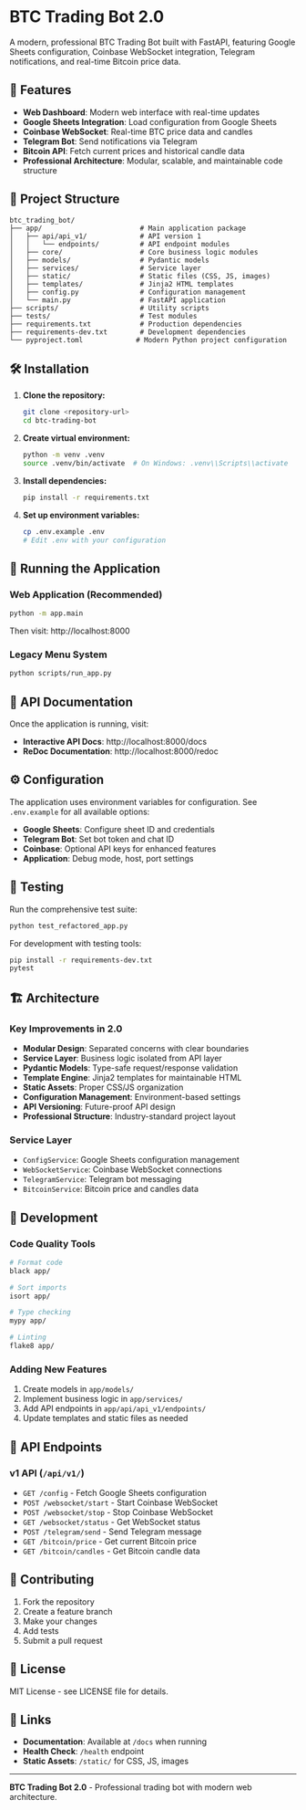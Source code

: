 # BTC Trading Bot 2.0

A modern, professional BTC Trading Bot built with FastAPI, featuring Google Sheets configuration, Coinbase WebSocket integration, Telegram notifications, and real-time Bitcoin price data.

## 🚀 Features

- **Web Dashboard**: Modern web interface with real-time updates
- **Google Sheets Integration**: Load configuration from Google Sheets
- **Coinbase WebSocket**: Real-time BTC price data and candles
- **Telegram Bot**: Send notifications via Telegram
- **Bitcoin API**: Fetch current prices and historical candle data
- **Professional Architecture**: Modular, scalable, and maintainable code structure

## 📁 Project Structure

```
btc_trading_bot/
├── app/                        # Main application package
│   ├── api/api_v1/             # API version 1
│   │   └── endpoints/          # API endpoint modules
│   ├── core/                   # Core business logic modules
│   ├── models/                 # Pydantic models
│   ├── services/               # Service layer
│   ├── static/                 # Static files (CSS, JS, images)
│   ├── templates/              # Jinja2 HTML templates
│   ├── config.py               # Configuration management
│   └── main.py                 # FastAPI application
├── scripts/                    # Utility scripts
├── tests/                      # Test modules
├── requirements.txt            # Production dependencies
├── requirements-dev.txt        # Development dependencies
└── pyproject.toml             # Modern Python project configuration
```

## 🛠️ Installation

1. **Clone the repository:**
   ```bash
   git clone <repository-url>
   cd btc-trading-bot
   ```

2. **Create virtual environment:**
   ```bash
   python -m venv .venv
   source .venv/bin/activate  # On Windows: .venv\\Scripts\\activate
   ```

3. **Install dependencies:**
   ```bash
   pip install -r requirements.txt
   ```

4. **Set up environment variables:**
   ```bash
   cp .env.example .env
   # Edit .env with your configuration
   ```

## 🚀 Running the Application

### Web Application (Recommended)
```bash
python -m app.main
```
Then visit: http://localhost:8000

### Legacy Menu System
```bash
python scripts/run_app.py
```

## 📖 API Documentation

Once the application is running, visit:
- **Interactive API Docs**: http://localhost:8000/docs
- **ReDoc Documentation**: http://localhost:8000/redoc

## ⚙️ Configuration

The application uses environment variables for configuration. See `.env.example` for all available options:

- **Google Sheets**: Configure sheet ID and credentials
- **Telegram Bot**: Set bot token and chat ID
- **Coinbase**: Optional API keys for enhanced features
- **Application**: Debug mode, host, port settings

## 🧪 Testing

Run the comprehensive test suite:
```bash
python test_refactored_app.py
```

For development with testing tools:
```bash
pip install -r requirements-dev.txt
pytest
```

## 🏗️ Architecture

### Key Improvements in 2.0

- **Modular Design**: Separated concerns with clear boundaries
- **Service Layer**: Business logic isolated from API layer
- **Pydantic Models**: Type-safe request/response validation
- **Template Engine**: Jinja2 templates for maintainable HTML
- **Static Assets**: Proper CSS/JS organization
- **Configuration Management**: Environment-based settings
- **API Versioning**: Future-proof API design
- **Professional Structure**: Industry-standard project layout

### Service Layer

- `ConfigService`: Google Sheets configuration management
- `WebSocketService`: Coinbase WebSocket connections
- `TelegramService`: Telegram bot messaging
- `BitcoinService`: Bitcoin price and candles data

## 🔧 Development

### Code Quality Tools

```bash
# Format code
black app/

# Sort imports  
isort app/

# Type checking
mypy app/

# Linting
flake8 app/
```

### Adding New Features

1. Create models in `app/models/`
2. Implement business logic in `app/services/`
3. Add API endpoints in `app/api/api_v1/endpoints/`
4. Update templates and static files as needed

## 📝 API Endpoints

### v1 API (`/api/v1/`)

- `GET /config` - Fetch Google Sheets configuration
- `POST /websocket/start` - Start Coinbase WebSocket
- `POST /websocket/stop` - Stop Coinbase WebSocket  
- `GET /websocket/status` - Get WebSocket status
- `POST /telegram/send` - Send Telegram message
- `GET /bitcoin/price` - Get current Bitcoin price
- `GET /bitcoin/candles` - Get Bitcoin candle data

## 🤝 Contributing

1. Fork the repository
2. Create a feature branch
3. Make your changes
4. Add tests
5. Submit a pull request

## 📄 License

MIT License - see LICENSE file for details.

## 🔗 Links

- **Documentation**: Available at `/docs` when running
- **Health Check**: `/health` endpoint
- **Static Assets**: `/static/` for CSS, JS, images

---

**BTC Trading Bot 2.0** - Professional trading bot with modern web architecture.